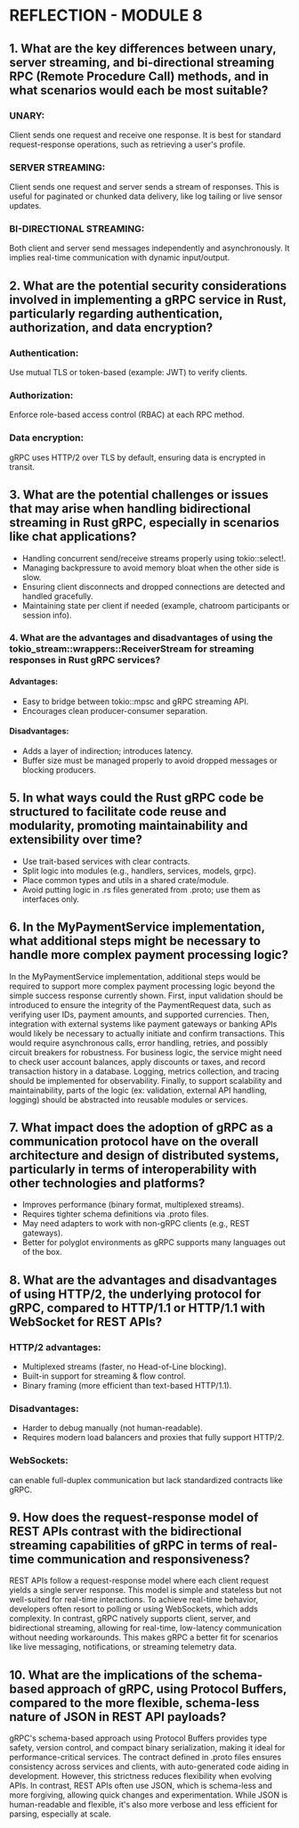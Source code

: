 # REFLECTION - MODULE 8
## 1. What are the key differences between unary, server streaming, and bi-directional streaming RPC (Remote Procedure Call) methods, and in what scenarios would each be most suitable?
### UNARY:
Client sends one request and receive one response. It is best for standard request-response operations, such as retrieving a user's profile.
### SERVER STREAMING:
Client sends one request and server sends a stream of responses. This is useful for paginated or chunked data delivery, like log tailing or live sensor updates.
### BI-DIRECTIONAL STREAMING:
Both client and server send messages independently and asynchronously. It implies real-time communication with dynamic input/output.

## 2. What are the potential security considerations involved in implementing a gRPC service in Rust, particularly regarding authentication, authorization, and data encryption?
### Authentication: 
Use mutual TLS or token-based (example: JWT) to verify clients.

### Authorization: 
Enforce role-based access control (RBAC) at each RPC method.

### Data encryption: 
gRPC uses HTTP/2 over TLS by default, ensuring data is encrypted in transit.

## 3. What are the potential challenges or issues that may arise when handling bidirectional streaming in Rust gRPC, especially in scenarios like chat applications?
- Handling concurrent send/receive streams properly using tokio::select!.
- Managing backpressure to avoid memory bloat when the other side is slow.
- Ensuring client disconnects and dropped connections are detected and handled gracefully.
- Maintaining state per client if needed (example, chatroom participants or session info).

### 4. What are the advantages and disadvantages of using the tokio_stream::wrappers::ReceiverStream for streaming responses in Rust gRPC services?
#### Advantages:
- Easy to bridge between tokio::mpsc and gRPC streaming API.
- Encourages clean producer-consumer separation.
#### Disadvantages:
- Adds a layer of indirection; introduces latency.
- Buffer size must be managed properly to avoid dropped messages or blocking producers.

## 5. In what ways could the Rust gRPC code be structured to facilitate code reuse and modularity, promoting maintainability and extensibility over time?
- Use trait-based services with clear contracts.
- Split logic into modules (e.g., handlers, services, models, grpc).
- Place common types and utils in a shared crate/module.
- Avoid putting logic in .rs files generated from .proto; use them as interfaces only.

## 6. In the MyPaymentService implementation, what additional steps might be necessary to handle more complex payment processing logic?
In the MyPaymentService implementation, additional steps would be required to support more complex payment processing logic beyond the simple success response currently shown. First, input validation should be introduced to ensure the integrity of the PaymentRequest data, such as verifying user IDs, payment amounts, and supported currencies. Then, integration with external systems like payment gateways or banking APIs would likely be necessary to actually initiate and confirm transactions. This would require asynchronous calls, error handling, retries, and possibly circuit breakers for robustness. For business logic, the service might need to check user account balances, apply discounts or taxes, and record transaction history in a database. Logging, metrics collection, and tracing should be implemented for observability. Finally, to support scalability and maintainability, parts of the logic (ex: validation, external API handling, logging) should be abstracted into reusable modules or services.

## 7. What impact does the adoption of gRPC as a communication protocol have on the overall architecture and design of distributed systems, particularly in terms of interoperability with other technologies and platforms?
- Improves performance (binary format, multiplexed streams).
- Requires tighter schema definitions via .proto files.
- May need adapters to work with non-gRPC clients (e.g., REST gateways).
- Better for polyglot environments as gRPC supports many languages out of the box.

## 8. What are the advantages and disadvantages of using HTTP/2, the underlying protocol for gRPC, compared to HTTP/1.1 or HTTP/1.1 with WebSocket for REST APIs?
### HTTP/2 advantages:
- Multiplexed streams (faster, no Head-of-Line blocking).
- Built-in support for streaming & flow control.
- Binary framing (more efficient than text-based HTTP/1.1).
### Disadvantages:
- Harder to debug manually (not human-readable).
- Requires modern load balancers and proxies that fully support HTTP/2.
### WebSockets:
can enable full-duplex communication but lack standardized contracts like gRPC.

## 9. How does the request-response model of REST APIs contrast with the bidirectional streaming capabilities of gRPC in terms of real-time communication and responsiveness?
REST APIs follow a request-response model where each client request yields a single server response. This model is simple and stateless but not well-suited for real-time interactions. To achieve real-time behavior, developers often resort to polling or using WebSockets, which adds complexity. In contrast, gRPC natively supports client, server, and bidirectional streaming, allowing for real-time, low-latency communication without needing workarounds. This makes gRPC a better fit for scenarios like live messaging, notifications, or streaming telemetry data.

## 10. What are the implications of the schema-based approach of gRPC, using Protocol Buffers, compared to the more flexible, schema-less nature of JSON in REST API payloads?
gRPC's schema-based approach using Protocol Buffers provides type safety, version control, and compact binary serialization, making it ideal for performance-critical services. The contract defined in .proto files ensures consistency across services and clients, with auto-generated code aiding in development. However, this strictness reduces flexibility when evolving APIs. In contrast, REST APIs often use JSON, which is schema-less and more forgiving, allowing quick changes and experimentation. While JSON is human-readable and flexible, it's also more verbose and less efficient for parsing, especially at scale.